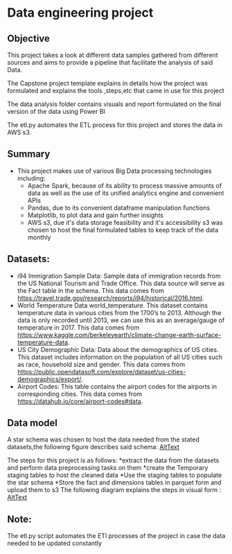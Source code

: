 # Data engineering project 
## Objective
This project takes a look at different data samples gathered from different sources and aims to provide a pipeline
that facilitate the analysis of said Data.

The Capstone project template explains in details how the project was formulated and explains the tools ,steps,etc
that came in use for this project 

The data analysis folder contains visuals and report formulated on the final version of the data using Power BI

The etl.py automates the ETL process for this project and stores the data in AWS s3.

## Summary
- This project makes use of various Big Data processing technologies including:
    - Apache Spark, because of its ability to process massive amounts of data as well as the use of its unified analytics engine and convenient APIs
    - Pandas, due to its convenient dataframe manipulation functions
    - Matplotlib, to plot data and gain further insights
    - AWS s3, due it's data storage feasibility and it's accessibility s3 was chosen to host the final formulated tables to keep track of the data monthly

## Datasets:
- i94 Immigration Sample Data: Sample data of immigration records from the US National Tourism and Trade Office. This data source will serve as the Fact table in the schema. This data comes from https://travel.trade.gov/research/reports/i94/historical/2016.html.
- World Temperature Data world_temperature. This dataset contains temperature data in various cities from the 1700’s to 2013. Although the data is only recorded until 2013, we can use this as an average/gauge of temperature in 2017. This data comes from https://www.kaggle.com/berkeleyearth/climate-change-earth-surface-temperature-data.
- US City Demographic Data: Data about the demographics of US cities. This dataset includes information on the population of all US cities such as race, household size and gender. This data comes from https://public.opendatasoft.com/explore/dataset/us-cities-demographics/export/.
- Airport Codes: This table contains the airport codes for the airports in corresponding cities. This data comes from https://datahub.io/core/airport-codes#data.

## Data model
A star schema was chosen to host the data needed from the stated datasets,the following figure describes said schema:
[AltText](images\tables_schema.png)

The steps for this project is as follows:
*extract the data from the datasets and perform data preprocessing tasks on them
*create the Temporary staging tables to host the cleaned data
*Use the staging tables to populate the star schema 
*Store the fact and dimensions tables in parquet form and upload them to s3
The following diagram explains the steps in visual form :
[AltText](images/ETL_DIAGRAM1.png)

## Note:
The etl.py script automates the ETl processes of the project in case the data needed to be updated constantly 
